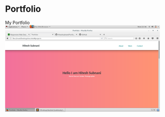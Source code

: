 # Portfolio
My Portfolio
<img src="https://github.com/Hiteshsubnani/Portfolio/blob/master/Screenshot%20from%202018-08-29%2022-36-22.png">
